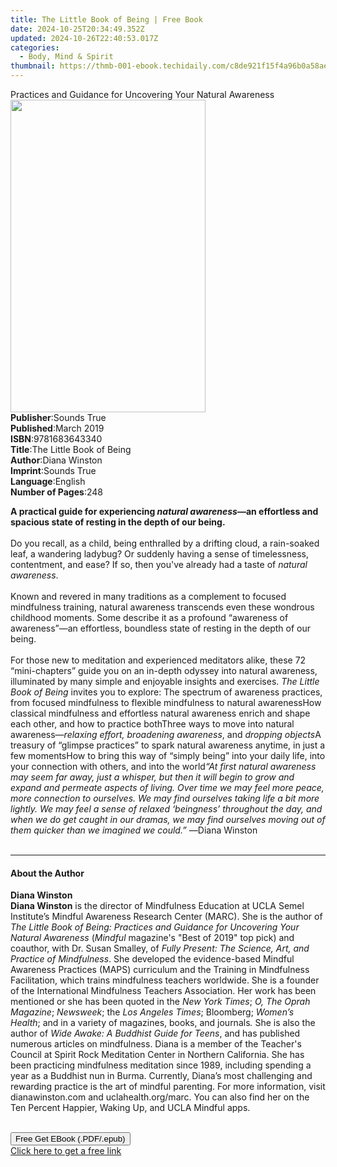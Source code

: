 ```yaml
---
title: The Little Book of Being | Free Book
date: 2024-10-25T20:34:49.352Z
updated: 2024-10-26T22:40:53.017Z
categories:
  - Body, Mind & Spirit
thumbnail: https://thmb-001-ebook.techidaily.com/c8de921f15f4a96b0a58ae929ed8dff690f48cf5051de6fca087bb217df376a0.jpg
---
```

<main id="book-container">
  <div class="flex flex-col">
    <div class="book-brief flex-1 py-6 px-4 sm:p-6 md:py-10 md:px-8">
      <!-- brief-->
      <div class="book-brief-main">
        Practices and Guidance for Uncovering Your Natural Awareness
      </div>
    </div>
    <div
      class="book-meta-info flex-1 grid gap-4 col-start-1 col-end-3 row-start-1 sm:mb-6 sm:grid-cols-4 lg:gap-6 lg:col-start-2 lg:row-end-6 lg:row-span-6 lg:mb-0"
    >
      <div
        class="book-meta-info-left place-content-center mt-4 p-4 text-sm leading-6 col-start-2 col-span-2 dark:text-slate-400"
      >
        <img
          class="w-full h-500 object-cover rounded-lg sm:h-255 sm:col-span-2 lg:col-span-full"
          src="https://img-001-ebook.techidaily.com/c3db09cea70691d4778f72c64e873262ffbe4992a01cad764deb6670ec9c33fa.jpg"
          alt=""
          width="312"
          height="500"
        />
      </div>
      <div
        class="book-meta-info-right mt-2 col-start-1 row-start-2 col-span-3 self-center"
      >
        <!-- meta data  -->
        <div class="flex flex-col px-4 md:px-8">
          <div class="flex-1">
            <strong>Publisher</strong>:<span class="px-2">Sounds True</span>
          </div>
          <div class="flex-1">
            <strong>Published</strong>:<span class="px-2">March 2019</span>
          </div>
          <div class="flex-1">
            <strong>ISBN</strong>:<span class="px-2">9781683643340</span>
          </div>
          <div class="flex-1">
            <strong>Title</strong>:<span class="px-2"
              >The Little Book of Being</span
            >
          </div>
          <div class="flex-1">
            <strong>Author</strong>:<span class="px-2">Diana Winston</span>
          </div>
          <div class="flex-1">
            <strong>Imprint</strong>:<span class="px-2">Sounds True</span>
          </div>
          <div class="flex-1">
            <strong>Language</strong>:<span class="px-2">English</span>
          </div>
          <div class="flex-1">
            <strong>Number of Pages</strong>:<span class="px-2">248</span>
          </div>
        </div>
      </div>
    </div>
    <div class="book-description flex-1 py-6 px-4 sm:p-6 md:py-10 md:px-8">
      <div class="book-description-main">
        <div accordion-content="" id="description">
          <p>
            <b
              >A practical guide for experiencing <i>natural awareness</i>—an
              effortless and spacious state of resting in the depth of our
              being.</b
            ><br />&nbsp;<br />Do you recall, as a child, being enthralled by a
            drifting cloud, a rain-soaked leaf, a wandering ladybug? Or suddenly
            having a sense of timelessness, contentment, and ease? If so, then
            you've already had a taste of <i>natural awareness</i>.<br />&nbsp;
            &nbsp; &nbsp; &nbsp; &nbsp; &nbsp; &nbsp; &nbsp; &nbsp; &nbsp;
            &nbsp; &nbsp; &nbsp; &nbsp; &nbsp; &nbsp; &nbsp; &nbsp; &nbsp;
            &nbsp; &nbsp;<br />Known and revered in many traditions as a
            complement to focused mindfulness training, natural awareness
            transcends even these wondrous childhood moments. Some describe it
            as a profound “awareness of awareness”—an effortless, boundless
            state of resting in the depth of our being.<br /><br />For those new
            to meditation and experienced meditators alike, these 72
            “mini-chapters” guide you on an in-depth odyssey into natural
            awareness, illuminated by many simple and enjoyable insights and
            exercises. <i>The Little Book of Being</i> invites you to explore:
            The spectrum of awareness practices, from focused mindfulness to
            flexible mindfulness to natural awarenessHow classical mindfulness
            and effortless natural awareness enrich and shape each other, and
            how to practice bothThree ways to move into natural awareness—<i
              >relaxing effort, broadening awareness</i
            >, and <i>dropping objects</i>A treasury of “glimpse practices” to
            spark natural awareness anytime, in just a few momentsHow to bring
            this way of “simply being” into your daily life, into your
            connection with others, and into the world<i
              >“At first natural awareness may seem far away, just a whisper,
              but then it will begin to grow and expand and permeate aspects of
              living. Over time we may feel more peace, more connection to
              ourselves. We may find ourselves taking life a bit more lightly.
              We may feel a sense of relaxed ‘beingness’ throughout the day, and
              when we do get caught in our dramas, we may find ourselves moving
              out of them quicker than we imagined we could.” —</i
            >Diana Winston<br />&nbsp;
          </p>
        </div>
        <div class="accordion-fader"></div>
      </div>
    </div>
    <div class="book-excerpts flex-1 py-6 px-4 sm:p-6 md:py-10 md:px-8">
      <!-- excerpts-->
      <div class="book-excerpts-main">
        <hr />
        <h4 class="placeholder placeholder-heading">
          <span>About the Author</span>
        </h4>
        <p></p>
        <p>
          <b>Diana Winston</b><br /><b>Diana Winston</b>&nbsp;is the director of
          Mindfulness Education at UCLA Semel Institute’s Mindful Awareness
          Research Center (MARC). She is the author of
          <i>The Little Book of Being:&nbsp;</i
          ><i>Practices and Guidance for Uncovering Your Natural Awareness</i>
          (<i>Mindful </i>magazine's "Best of 2019" top pick) and coauthor, with
          Dr. Susan Smalley, of&nbsp;<i
            >Fully Present: The Science, Art, and Practice of Mindfulness</i
          >. She developed the evidence-based Mindful Awareness Practices (MAPS)
          curriculum and the Training in Mindfulness Facilitation, which trains
          mindfulness teachers worldwide. She is a founder of the International
          Mindfulness Teachers Association. Her work has been mentioned or she
          has been quoted in the&nbsp;<i>New York Times</i>;&nbsp;<i
            >O, The Oprah Magazine</i
          >;<i> Newsweek</i>;&nbsp;the&nbsp;<i>Los Angeles Times</i
          >;&nbsp;Bloomberg;<i> Women’s Health</i>; and in a variety of
          magazines, books, and journals<i>.&nbsp;</i>She is also the author
          of&nbsp;<i>Wide Awake: A Buddhist Guide for Teens</i
          >,&nbsp;and&nbsp;has published numerous articles on
          mindfulness.&nbsp;Diana is a member of the Teacher's Council at Spirit
          Rock Meditation Center in Northern California. She has been practicing
          mindfulness meditation since 1989, including spending a year as a
          Buddhist nun in Burma. Currently, Diana’s most challenging and
          rewarding practice is the art of mindful parenting. For more
          information, visit dianawinston.com and&nbsp;uclahealth.org/marc. You
          can also find her on the Ten Percent Happier, Waking Up, and UCLA
          Mindful apps.<br />&nbsp;
        </p>
        <p></p>
      </div>
    </div>
    <div
      class="book-about-author flex-1 py-6 px-4 sm:p-6 md:py-10 md:px-8"
    ></div>
    <div class="book-free-get flex-1 py-6 px-4 sm:p-6 md:py-10 md:px-8">
      <button
        id="btn-free-get"
        class="bg-blue-500 hover:bg-blue-700 text-white font-bold py-2 px-4 rounded"
      >
        Free Get EBook (.PDF/.epub)
      </button>
      <div id="countdown-display" class="px-2 text-lg mt-2"></div>
      <a
        id="free-link"
        class="hidden bg-blue-500 hover:bg-blue-700 text-white font-bold py-2 px-4 rounded"
        href="https://www.ebooks.com/en-us/book/210761585/the-little-book-of-being/diana-winston/"
        target="_blank"
        >Click here to get a free link</a
      >
    </div>
    <script>
      let countdownTime = 0;
      let countdownInterval = null;
      document
        .getElementById('btn-free-get')
        .addEventListener('click', startCountdown);
      function startCountdown() {
        countdownTime = new Date().getTime() + 60000 * 3;
        countdownInterval = setInterval(updateCountdown, 1000);
        document.getElementById('btn-free-get').disabled = true;
        document
          .getElementById('btn-free-get')
          .classList.add('bg-gray-500', 'cursor-not-allowed');
      }
      function updateCountdown() {
        let currentTime = new Date().getTime();
        let timeLeft = countdownTime - currentTime;
        let secondsLeft = Math.floor(timeLeft / 1000);
        document.getElementById('countdown-display').innerHTML =
          `Remaining time: ${secondsLeft} seconds.`;
        if (secondsLeft <= 0) {
          clearInterval(countdownInterval);
          document.getElementById('btn-free-get').classList.add('hidden');
          document.getElementById('free-link').classList.remove('hidden');
          document.getElementById('countdown-display').innerHTML = '';
        }
      }
    </script>
  </div>
</main>

<ins class="adsbygoogle"
      style="display:block"
      data-ad-client="ca-pub-7571918770474297"
      data-ad-slot="8358498916"
      data-ad-format="auto"
      data-full-width-responsive="true"></ins>
    